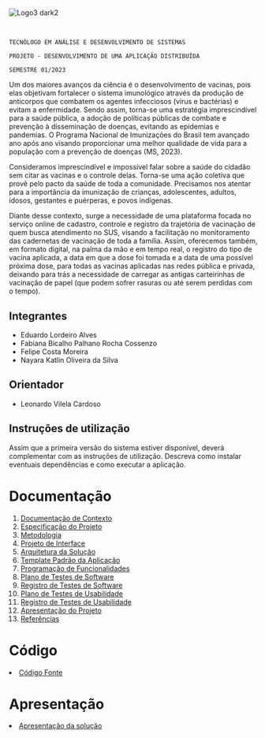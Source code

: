 # 

![Logo3 dark2](https://github.com/ICEI-PUC-Minas-PMV-ADS/pmv-ads-2023-1-e4-proj-infra-t2-vacina-tracker/assets/89549220/4b26e992-9503-49e9-9df1-ccf11faf86ab)

<br>

`TECNÓLOGO EM ANÁLISE E DESENVOLVIMENTO DE SISTEMAS`

`PROJETO - DESENVOLVIMENTO DE UMA APLICAÇÃO DISTRIBUÍDA`

`SEMESTRE 01/2023`

Um dos maiores avanços da ciência é o desenvolvimento de vacinas, pois elas objetivam fortalecer o sistema imunológico através da produção de anticorpos que combatem os agentes infecciosos (vírus e bactérias) e evitam a enfermidade. Sendo assim, torna-se uma estratégia imprescindível para a saúde pública, a adoção de políticas públicas de combate e prevenção à disseminação de doenças, evitando as epidemias e pandemias. O Programa Nacional de Imunizações do Brasil tem avançado ano após ano visando proporcionar uma melhor qualidade de vida para a população com a prevenção de doenças (MS, 2023).

Consideramos imprescindível e impossível falar sobre a saúde do cidadão sem citar as vacinas e o controle delas. Torna-se uma ação coletiva que provê pelo pacto da saúde de toda a comunidade. Precisamos nos atentar para a importância da imunização de crianças, adolescentes, adultos, idosos, gestantes e puérperas, e povos indígenas.

Diante desse contexto, surge a necessidade de uma plataforma focada no serviço online de cadastro, controle e registro da trajetória de vacinação de quem busca atendimento no SUS, visando a facilitação no monitoramento das cadernetas de vacinação de toda a família. Assim, oferecemos também, em formato digital, na palma da mão e em tempo real, o registro do tipo de vacina aplicada, a data em que a dose foi tomada e a data de uma possível próxima dose, para todas as vacinas aplicadas nas redes pública e privada, deixando para trás a necessidade de carregar as antigas carteirinhas de vacinação de papel (que podem sofrer rasuras ou até serem perdidas com o tempo).

## Integrantes

* Eduardo Lordeiro Alves
* Fabiana Bicalho Palhano Rocha Cossenzo
* Felipe Costa Moreira
* Nayara Katlin Oliveira da Silva

## Orientador

* Leonardo Vilela Cardoso

## Instruções de utilização

Assim que a primeira versão do sistema estiver disponível, deverá complementar com as instruções de utilização. Descreva como instalar eventuais dependências e como executar a aplicação.

# Documentação

<ol>
<li><a href="docs/01-Documentação de Contexto.md"> Documentação de Contexto</a></li>
<li><a href="docs/02-Especificação do Projeto.md"> Especificação do Projeto</a></li>
<li><a href="docs/03-Metodologia.md"> Metodologia</a></li>
<li><a href="docs/04-Projeto de Interface.md"> Projeto de Interface</a></li>
<li><a href="docs/05-Arquitetura da Solução.md"> Arquitetura da Solução</a></li>
<li><a href="docs/06-Template Padrão da Aplicação.md"> Template Padrão da Aplicação</a></li>
<li><a href="docs/07-Programação de Funcionalidades.md"> Programação de Funcionalidades</a></li>
<li><a href="docs/08-Plano de Testes de Software.md"> Plano de Testes de Software</a></li>
<li><a href="docs/09-Registro de Testes de Software.md"> Registro de Testes de Software</a></li>
<li><a href="docs/10-Plano de Testes de Usabilidade.md"> Plano de Testes de Usabilidade</a></li>
<li><a href="docs/11-Registro de Testes de Usabilidade.md"> Registro de Testes de Usabilidade</a></li>
<li><a href="docs/12-Apresentação do Projeto.md"> Apresentação do Projeto</a></li>
<li><a href="docs/13-Referências.md"> Referências</a></li>
</ol>

# Código

<li><a href="src/README.md"> Código Fonte</a></li>

# Apresentação

<li><a href="presentation/README.md"> Apresentação da solução</a></li>
